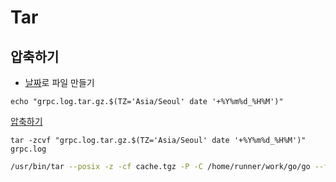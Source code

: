 # Tar

## 압축하기

- [날짜](https://www.gnu.org/software/coreutils/manual/html_node/date-invocation.html#date-invocation)로 파일 만들기

```shell
echo "grpc.log.tar.gz.$(TZ='Asia/Seoul' date '+%Y%m%d_%H%M')"
```

[압축하기](https://stackoverflow.com/a/18498409/8562273)

```shell
tar -zcvf "grpc.log.tar.gz.$(TZ='Asia/Seoul' date '+%Y%m%d_%H%M')" grpc.log
```

```bash
/usr/bin/tar --posix -z -cf cache.tgz -P -C /home/runner/work/go/go --files-from manifest.txt
```
